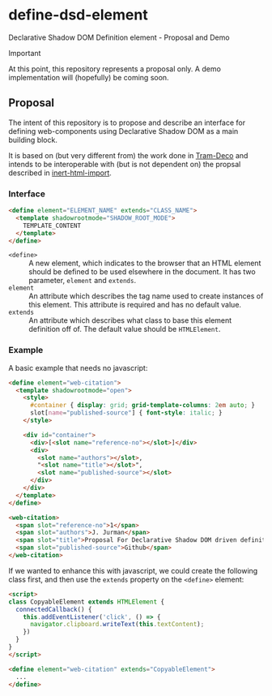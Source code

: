 # define-dsd-element
Declarative Shadow DOM Definition element - Proposal and Demo

> [!important]
> At this point, this repository represents a proposal only. A demo implementation will (hopefully) be coming soon.

## Proposal

The intent of this repository is to propose and describe an interface for defining web-components using Declarative Shadow DOM as a main building block.

It is based on (but very different from) the work done in [Tram-Deco](https://github.com/Tram-One/tram-deco) and intends to be interoperable with (but is not dependent on) the propsal described in [inert-html-import](https://github.com/JRJurman/inert-html-import).

### Interface

```html
<define element="ELEMENT_NAME" extends="CLASS_NAME">
  <template shadowrootmode="SHADOW_ROOT_MODE">
    TEMPLATE_CONTENT
  </template>
</define>
```

<dl>
  <dt><code>&lt;define&gt;</code></dt>
  <dd>A new element, which indicates to the browser that an HTML element should be defined to be used elsewhere in the document. It has two parameter, <code>element</code> and <code>extends</code>.</dd>

  <dt><code>element</code></dt>
  <dd>An attribute which describes the tag name used to create instances of this element. This attribute is required and has no default value.</dd>
  
  <dt><code>extends</code></dt>
  <dd>An attribute which describes what class to base this element definition off of. The default value should be <code>HTMLElement</code>.</dd>
</dl>

### Example

A basic example that needs no javascript:

```html
<define element="web-citation">
  <template shadowrootmode="open">
    <style>
      #container { display: grid; grid-template-columns: 2em auto; }
      slot[name="published-source"] { font-style: italic; }
    </style>

    <div id="container">
      <div>[<slot name="reference-no"></slot>]</div>
      <div>
        <slot name="authors"></slot>,
        "<slot name="title"></slot>",
        <slot name="published-source"></slot>
      </div>
    </div>
  </template>
</define>

<web-citation>
  <span slot="reference-no">1</span>
  <span slot="authors">J. Jurman</span>
  <span slot="title">Proposal For Declarative Shadow DOM driven definitions</span>
  <span slot="published-source">Github</span>
</web-citation>
```

If we wanted to enhance this with javascript, we could create the following class first, and then use the `extends` property on the `<define>` element:

```html
<script>
class CopyableElement extends HTMLElement {
  connectedCallback() {
    this.addEventListener('click', () => {
      navigator.clipboard.writeText(this.textContent);
    })
  }
}
</script>

<define element="web-citation" extends="CopyableElement">
  ...
</define>
```
